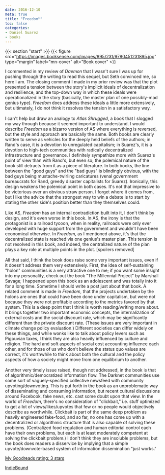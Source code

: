 ```yaml
---
date: 2016-12-10
meta: true
title: "Freedom™"
toc: false
categories:
- Daniel Suarez
- books
---
```


{{< section "start" >}}
{{< figure src="https://images.booksense.com/images/895/231/9780451231895.jpg" type="margin" label="mn-cover" alt="Book cover" >}}

I commented in my review of _Daemon_ that I wasn't sure I was up for pushing through the writing to read this sequel, but Seth convinced me, so here I am. The closing comment I made in my prior review was that the plot presented a tension between the story's implicit ideals of decentralization and resilience, and the top-down way in which these ideals were operationalized in the story (basically, the master plan of one possibly-mad genius type). _Freedom_ does address these ideals a little more extensively, but ultimately, I do not think it resolves the tension in a satisfactory way.<br /><br />I can't help but draw an analogy to _Atlas Shrugged_, a book that I slogged my way through because it seemed important to understand. I would describe _Freedom_ as a bizarro version of AS where everything is reversed, but the style and approach are basically the same. Both books are clearly written to serve as vehicles for the deeply held beliefs of the authors; in Rand's case, it is a devotion to unregulated capitalism; in Suarez's, it is a devotion to high-tech communities with radically decentralized infrastructure and governance. I definitely sympathize more with Suarez's point of view than with Rand's, but even so, the polemical nature of the book still detracts from it as a piece of literature. In both books, the line between the "good guys" and the "bad guys" is blindingly obvious, with the bad guys being mustache-twirling caricatures (venal government bureaucrats for Rand, greedy disaster capitalists for Suarez). Ironically, this design weakens the polemical point in both cases. It's not that impressive to be victorious over an obvious straw person. I forget where it comes from, but I like the advice that the strongest way to win a debate is to start by stating the other side's position better than they themselves could.<br /><br />Like AS, _Freedom_ has an internal contradiction built into it, I don't think by design, and it's even worse in this book. In AS, the irony is that the protagonist is a railroad tycoon, when in reality, railroads were only ever developed with huge support from the government and wouldn't have been economical otherwise. In _Freedom_, as I mentioned above, it's that the decentralized state is reached via one genius's master plan. This tension is not resolved in this book, and indeed, the centralized nature of the plan plays a key role at multiple points in the plot. [spoilers removed]<br /><br />All that said, I think the book does raise some very important issues, even if it doesn't address them very extensively. First, the idea of self-sustaining "holon" communities is a very attractive one to me; if you want some insight into my personality, check out the book "The Millennial Project" by Marshall Savage; I happened upon this book as an adolescent and was totally into it for a long time. Sometime I should write a post just about that book. A related comment is made in _Freedom_, that the projects undertaken by the holons are ones that could have been done under capitalism, but were not because they were not profitable according to the metrics favored by that system. This is a deep point that I think is worth reading/writing more about. It brings together two important economic concepts, the internalization of external costs and the social discount rate, which may be significantly different than the private discount rate. (These issues are very important in climate change policy evaluation.) Different societies can differ widely on these things, and while wonks like to talk about policy levers such as Pigouvian taxes, I think they are also heavily influenced by culture and religion. The hard and soft aspects of social cost accounting influence each other, and for those of us who don't believe the status quo values are correct, it's worthwhile to think about both the cultural and the policy aspects of how a society might move from one equilibrium to another. <br /><br />Another very timely issue raised, though not addressed, in the book is that of algorithmic/democratized information flow. The Darknet communities use some sort of vaguely-specified collective newsfeed with community upvoting/downvoting. This is put forth in the book as an unproblematic way of disseminating and consuming information, but recent cultural discussions around Facebook, fake news, etc. cast some doubt upon that view. In the world of _Freedom_, there's no consideration of "clickbait," i.e. stuff optimized to get a lot of views/likes/upvotes that few or no people would objectively describe as worthwhile. Clickbait is part of the same deep problem as heavily engineered fake-food, and so far, no one has come up with a decentralized or algorithmic structure that is also capable of solving these problems. (Centralized food regulation and human editorial control each have their own problems, but each is at least moderately competent at solving the clickbait problem.) I don't think they are insoluble problems, but the book does readers a disservice by implying that a simple upvote/downvote-based system of information dissemination "just works."

[My Goodreads rating: 3 stars](https://www.goodreads.com/review/show/1822371652)  

[IndieBound](https://www.indiebound.org/book/9780451231895)
